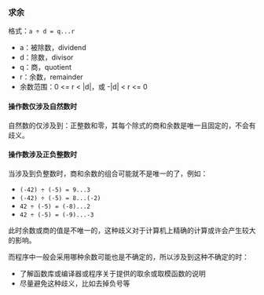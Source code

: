 
### 求余

格式：`a ÷ d = q...r`
- a：被除数，dividend
- d：除数，divisor
- q：商，quotient
- r：余数，remainder
- 余数范围：0 <= r < |d|，或 -|d| < r <= 0

#### 操作数仅涉及自然数时

自然数的仅涉及到：正整数和零，其每个除式的商和余数是唯一且固定的，不会有歧义。

#### 操作数涉及正负整数时

当涉及到负整数时，商和余数的组合可能就不是唯一的了，例如：

- `(-42) ÷ (-5) = 9...3`  
- `(-42) ÷ (-5) = 8...(-2)`  
- `42 ÷ (-5) = (-8)...2`  
- `42 ÷ (-5) = (-9)...-3`  

此时余数或商的值是不唯一的，这种歧义对于计算机上精确的计算或许会产生较大的影响。

而程序中一般会采用哪种余数可能也是不确定的，所以涉及到这种不确定的时：
- 了解函数库或编译器或程序关于提供的取余或取模函数的说明
- 尽量避免这种歧义，比如去掉负号等
